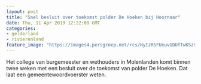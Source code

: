```yaml
---
layout: post
title: "Snel besluit over toekomst polder De Hoeken bij Hoornaar"
date: Thu, 11 Apr 2019 12:22:00 GMT
categories: 
- gelderland 
- rivierenland 
feature_image: "https://images4.persgroep.net/rcs/HyIzRSFUeuvGDUfTwKSzV--Djgw/diocontent/123480581/_fitwidth/400/?appId=21791a8992982cd8da851550a453bd7f&quality=0.7"
---
```


Het college van burgemeester en wethouders in Molenlanden komt binnen twee weken met een besluit over de toekomst van polder De Hoeken. Dat laat een gemeentewoordvoerster weten.

